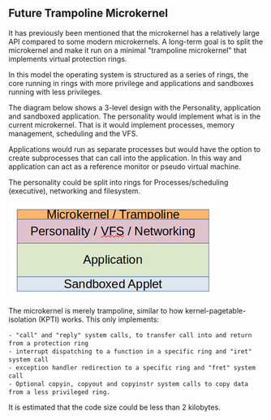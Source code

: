 
## Future Trampoline Microkernel

It has previously been mentioned that the microkernel has a relatively large API
compared to some modern microkernels. A long-term goal is to split the microkernel
and make it run on a minimal "trampoline microkernel" that implements virtual
protection rings.

In this model the operating system is structured as a series of rings, the core
running in rings with more privilege and applications and sandboxes running with
less privileges.

The diagram below shows a 3-level design with the Personality, application and
sandboxed application. The personality would implement what is in the current
microkernel. That is it would implement processes, memory management, scheduling and
the VFS. 

Applications would run as separate processes but would have the option
to create subprocesses that can call into the application. In this way and
application can act as a reference monitor or pseudo virtual machine.

The personality could be split into rings for Processes/scheduling (executive),
networking and filesystem.

![trampoline_diagram](images/cheviot_trampoline.png)

The microkernel is merely trampoline, similar to how kernel-pagetable-isolation (KPTI)
works. This only implements:

    - "call" and "reply" system calls, to transfer call into and return from a protection ring
    - interrupt dispatching to a function in a specific ring and "iret" system call
    - exception handler redirection to a specific ring and "fret" system call
    - Optional copyin, copyout and copyinstr system calls to copy data from a less privileged ring.

It is estimated that the code size could be less than 2 kilobytes.


